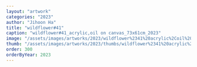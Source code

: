 ```yaml
---
layout: "artwork"
categories: "2023"
author: "Jihoon Ha"
title: "wildflower#41"
caption: "wildflower#41_acrylic,oil on canvas_73x61cm_2023"
image: "/assets/images/artworks/2023/wildflower%2341%20acrylic%2Coil%20on%20canvas%2073x61cm%202023.jpg"
thumb: "/assets/images/artworks/2023/thumbs/wildflower%2341%20acrylic%2Coil%20on%20canvas%2073x61cm%202023.jpg"
order: 300
orderByYear: 2023
---
```

